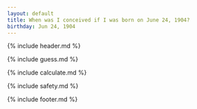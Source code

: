 ```yaml
---
layout: default
title: When was I conceived if I was born on June 24, 1904?
birthday: Jun 24, 1904
---
```


{% include header.md %}

{% include guess.md %}

{% include calculate.md %}

{% include safety.md %}

{% include footer.md %}



